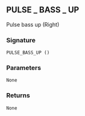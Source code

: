 ## PULSE \_ BASS \_ UP

Pulse bass up (Right)


### Signature

`PULSE_BASS_UP ()`


### Parameters

`None`


### Returns

`None`